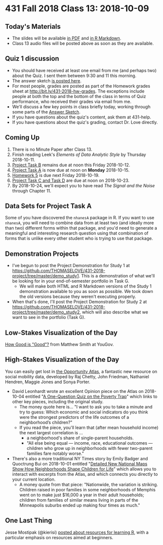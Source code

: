 # 431 Fall 2018 Class 13: 2018-10-09

## Today's Materials

- The slides will be available [in PDF](https://github.com/THOMASELOVE/431-2018/blob/master/slides/class13/431_class-13-slides_2018.pdf) and [in R Markdown](https://raw.githubusercontent.com/THOMASELOVE/431-2018/master/slides/class13/431_class-13-slides_2018.Rmd).
- Class 13 audio files will be posted above as soon as they are available.

## Quiz 1 discussion

- You should have received at least one email from me (and perhaps two) about the Quiz. I sent them between 9:30 and 11 this morning.
- The answer sketch [is posted here](https://github.com/THOMASELOVE/431-2018/blob/master/quizzes/quiz01/431-2018-quiz01.pdf).
- For most people, grades are posted as part of the Homework grades sheet at http://bit.ly/431-2018-hw-grades. The exceptions include people at both the top and the bottom of the class in terms of Quiz performance, who received their grades via email from me.
- We'll discuss a few key points in class briefly today, working through some parts of the [Answer Sketch](https://github.com/THOMASELOVE/431-2018/blob/master/quizzes/quiz01/431-2018-quiz01.pdf).
- If you have questions about the quiz's content, ask them at 431-help.
- If you have questions about the quiz's grading, contact Dr. Love directly.

## Coming Up

1. There is no Minute Paper after Class 13.
2. Finish reading Leek's *Elements of Data Analytic Style* by Thursday 2018-10-11.
3. [Project Task B](https://thomaselove.github.io/431-2018-project/) remains due at noon this Friday 2018-10-12.
4. [Project Task A](https://thomaselove.github.io/431-2018-project/) is now due at noon on **Monday** 2018-10-15.
5. [Homework 5](https://github.com/THOMASELOVE/431-2018/tree/master/homework/Homework5) is due next Friday 2018-10-19.
6. [Project Task C and Task D](https://thomaselove.github.io/431-2018-project/) are due at noon on 2018-10-23.
7. By 2018-10-24, we'll expect you to have read *The Signal and the Noise* through Chapter 11.

## Data Sets for Project Task A

Some of you have discovered the `nhanesA` package in R. If you want to use `nhanesA`, you will need to combine data from at least two (and ideally more than two) different forms within that package, and you'd need to generate a meaningful and interesting research question using that combination of forms that is unlike every other student who is trying to use that package. 

## Demonstration Projects

- I've begun to post the Project Demonstration for Study 1 at https://github.com/THOMASELOVE/431-2018-project/tree/master/demo_study1. This is a demonstration of what we'll be looking for in your end-of-semester portfolio in Task G. 
    - We will make both HTML and R Markdown versions of the Study 1 demonstration available to you as soon as possible. We took down the old versions because they weren't executing properly.
- When that's done, I'll post the Project Demonstration for Study 2 at https://github.com/THOMASELOVE/431-2018-project/tree/master/demo_study2, which will also describe what we want to see in the portfolio (Task G).

## Low-Stakes Visualization of the Day

[How Good is "Good"?](https://yougov.co.uk/news/2018/10/02/how-good-good/?utm_source=website_article&utm_medium=twitter&utm_campaign=word_sentiment) from Matthew Smith at YouGov.

## High-Stakes Visualization of the Day

You can easily get lost in [the Opportunity Atlas](https://www.opportunityatlas.org/), a fantastic new resource on social mobility data, developed by Raj Chetty, John Friedman, Nathaniel Hendren, Maggie Jones and Sonya Porter. 

- David Leonhardt wrote an excellent Opinion piece on the Atlas on 2018-10-04 entitled "[A One-Question Quiz on the Poverty Trap](https://www.nytimes.com/2018/10/04/opinion/child-poverty-family-income-neighborhood.html)" which links to other key pieces, including the original study.
    - The money quote here is... "I want to ask you to take a minute and try to guess: Which economic and social indicators do you think were the strongest predictors of the life outcomes of a neighborhood’s children?"
    - If you read the piece, you'll learn that (after mean household income) the next largest correlation is ...
        - a neighborhood's share of single-parent households. 
        - "All else being equal — income, race, educational outcomes — children who grow up in neighborhoods with fewer two-parent families fare notably worse."
- There's also a more traditional NY Times story by Emily Badger and Quoctrung Bui on 2018-10-01 entitled "[Detailed New National Maps Show How Neighborhoods Shape Children for Life](https://www.nytimes.com/2018/10/01/upshot/maps-neighborhoods-shape-child-poverty.html?module=inline)" which allows you to interact with excerpts from the Atlas, and which connects you directly to your current location.
    - A money quote from that piece: "Nationwide, the variation is striking. Children raised in poor families in some neighborhoods of Memphis went on to make just $16,000 a year in their adult households; children from families of similar means living in parts of the Minneapolis suburbs ended up making four times as much."

## One Last Thing

Jesse Mostipak (@kierisi) [posted about resources for learning R](https://twitter.com/kierisi/status/1049346226095906818/photo/1), with a particular emphasis on resources aimed at beginners.

